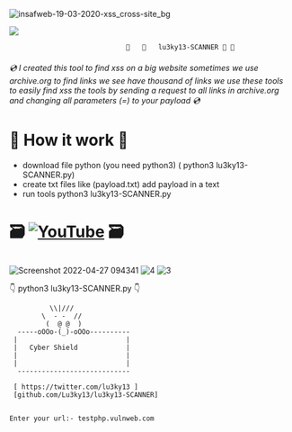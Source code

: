 ![insafweb-19-03-2020-xss_cross-site_bg](https://user-images.githubusercontent.com/60549548/165462787-dcc49017-8876-45de-ac01-9e3a7c79dd1a.jpg)



<a href="/Lu3ky13/"><img src="https://camo.githubusercontent.com/f5054ffcd4245c10d3ec85ef059e07aacf787b560f83ad4aec2236364437d097/68747470733a2f2f696d672e736869656c64732e696f2f62616467652f636f6e747269627574696f6e732d77656c636f6d652d627269676874677265656e2e7376673f7374796c653d666c6174" data-canonical-src="https://img.shields.io/badge/contributions-welcome-brightgreen.svg?style=flat" style="max-width: 100%;"></a> <br>


                                 🐛   🐛   lu3ky13-SCANNER 🐛 🐛 
   
######  <g-emoji class="g-emoji" alias="cd" fallback-src="https://github.githubassets.com/images/icons/emoji/unicode/1f4bf.png">💿</g-emoji> I created this tool to find xss on a big website sometimes we use archive.org  to find links we see have thousand of links we use these tools to easily find xss the tools by sending a request to all links in archive.org and changing all parameters (=) to your payload  <g-emoji class="g-emoji" alias="cd" fallback-src="https://github.githubassets.com/images/icons/emoji/unicode/1f4bf.png">💿</g-emoji>

<h1><g-emoji class="g-emoji" alias="ledger" fallback-src="https://github.githubassets.com/images/icons/emoji/unicode/1f4d2.png">📒</g-emoji> How it work <g-emoji class="g-emoji" alias="ledger" fallback-src="https://github.githubassets.com/images/icons/emoji/unicode/1f4d2.png">📒</g-emoji> </h1>



- download file python (you need python3) ( python3 lu3ky13-SCANNER.py) <br>
- create  txt files like (payload.txt) add payload in a text <br>
- run tools  python3 lu3ky13-SCANNER.py <br>


<h1> <g-emoji class="g-emoji" alias="card_file_box" fallback-src="https://github.githubassets.com/images/icons/emoji/unicode/1f5c3.png">🗃️</g-emoji> <a href="https://youtu.be/DH4Xp5BUxB8" rel="nofollow"><img src="" alt="YouTube" data-canonical-src="https://youtu.be/FgkwKou9QqE" style="max-width: 100%;"></a> <g-emoji class="g-emoji" alias="card_file_box" fallback-src="https://github.githubassets.com/images/icons/emoji/unicode/1f5c3.png">🗃️</g-emoji> </h1>

###### 
![Screenshot 2022-04-27 094341](https://user-images.githubusercontent.com/60549548/165479830-c67933d0-c1a3-4b43-a4eb-ef327918b630.png) ![4](https://user-images.githubusercontent.com/60549548/165479854-f42603c3-5e3c-41c8-8e18-5f3d5ea179be.png) ![3](https://user-images.githubusercontent.com/60549548/165479885-87b386fc-52d6-48df-8a77-5cd98d6c527e.png)




<g-emoji class="g-emoji" alias="point_down" fallback-src="https://github.githubassets.com/images/icons/emoji/unicode/1f447.png">👇</g-emoji> python3 lu3ky13-SCANNER.py <g-emoji class="g-emoji" alias="point_down" fallback-src="https://github.githubassets.com/images/icons/emoji/unicode/1f447.png">👇</g-emoji>

```
          \\|///
        \  - -  //
         (  @ @  )
  -----oOOo-(_)-oOOo----------
 |                           |
 |   Cyber Shield            |
 |                           |
 |                           |
  ----------------------------

 [ https://twitter.com/lu3ky13 ]
 [github.com/Lu3ky13/lu3ky13-SCANNER]


Enter your url:- testphp.vulnweb.com
```
